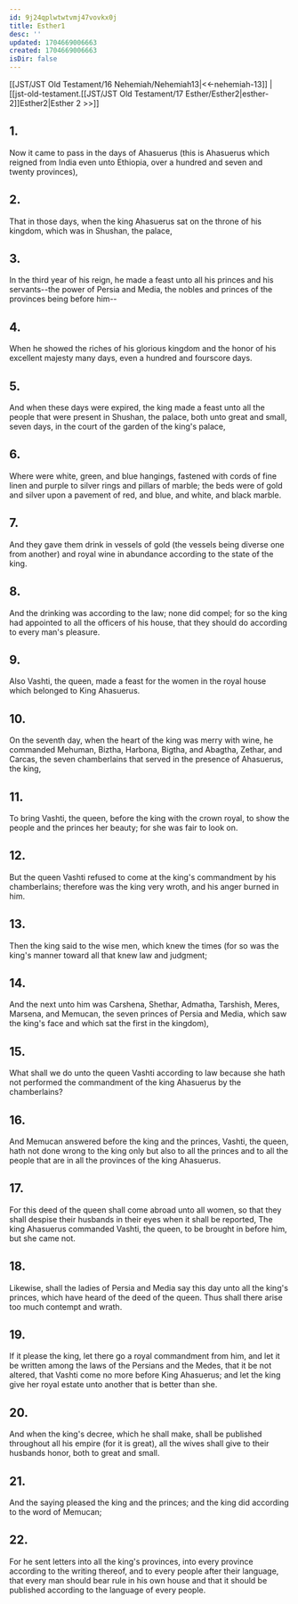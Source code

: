 ```yaml
---
id: 9j24qplwtwtvmj47vovkx0j
title: Esther1
desc: ''
updated: 1704669006663
created: 1704669006663
isDir: false
---
```

[[JST/JST Old Testament/16 Nehemiah/Nehemiah13|<<-nehemiah-13]] | [[jst-old-testament.[[JST/JST Old Testament/17 Esther/Esther2|esther-2]]Esther2|Esther 2 >>]]
## 1.
Now it came to pass in the days of Ahasuerus (this is Ahasuerus which reigned from India even unto Ethiopia, over a hundred and seven and twenty provinces),
## 2.
That in those days, when the king Ahasuerus sat on the throne of his kingdom, which was in Shushan, the palace,
## 3.
In the third year of his reign, he made a feast unto all his princes and his servants\--the power of Persia and Media, the nobles and princes of the provinces being before him\--
## 4.
When he showed the riches of his glorious kingdom and the honor of his excellent majesty many days, even a hundred and fourscore days.
## 5.
And when these days were expired, the king made a feast unto all the people that were present in Shushan, the palace, both unto great and small, seven days, in the court of the garden of the king\'s palace,
## 6.
Where were white, green, and blue hangings, fastened with cords of fine linen and purple to silver rings and pillars of marble; the beds were of gold and silver upon a pavement of red, and blue, and white, and black marble.
## 7.
And they gave them drink in vessels of gold (the vessels being diverse one from another) and royal wine in abundance according to the state of the king.
## 8.
And the drinking was according to the law; none did compel; for so the king had appointed to all the officers of his house, that they should do according to every man\'s pleasure.
## 9.
Also Vashti, the queen, made a feast for the women in the royal house which belonged to King Ahasuerus.
## 10.
On the seventh day, when the heart of the king was merry with wine, he commanded Mehuman, Biztha, Harbona, Bigtha, and Abagtha, Zethar, and Carcas, the seven chamberlains that served in the presence of Ahasuerus, the king,
## 11.
To bring Vashti, the queen, before the king with the crown royal, to show the people and the princes her beauty; for she was fair to look on.
## 12.
But the queen Vashti refused to come at the king\'s commandment by his chamberlains; therefore was the king very wroth, and his anger burned in him.
## 13.
Then the king said to the wise men, which knew the times (for so was the king\'s manner toward all that knew law and judgment;
## 14.
And the next unto him was Carshena, Shethar, Admatha, Tarshish, Meres, Marsena, and Memucan, the seven princes of Persia and Media, which saw the king\'s face and which sat the first in the kingdom),
## 15.
What shall we do unto the queen Vashti according to law because she hath not performed the commandment of the king Ahasuerus by the chamberlains?
## 16.
And Memucan answered before the king and the princes, Vashti, the queen, hath not done wrong to the king only but also to all the princes and to all the people that are in all the provinces of the king Ahasuerus.
## 17.
For this deed of the queen shall come abroad unto all women, so that they shall despise their husbands in their eyes when it shall be reported, The king Ahasuerus commanded Vashti, the queen, to be brought in before him, but she came not.
## 18.
Likewise, shall the ladies of Persia and Media say this day unto all the king\'s princes, which have heard of the deed of the queen. Thus shall there arise too much contempt and wrath.
## 19.
If it please the king, let there go a royal commandment from him, and let it be written among the laws of the Persians and the Medes, that it be not altered, that Vashti come no more before King Ahasuerus; and let the king give her royal estate unto another that is better than she.
## 20.
And when the king\'s decree, which he shall make, shall be published throughout all his empire (for it is great), all the wives shall give to their husbands honor, both to great and small.
## 21.
And the saying pleased the king and the princes; and the king did according to the word of Memucan;
## 22.
For he sent letters into all the king\'s provinces, into every province according to the writing thereof, and to every people after their language, that every man should bear rule in his own house and that it should be published according to the language of every people.

